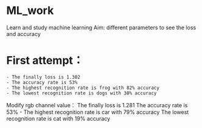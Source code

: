 # ML_work
Learn and study machine learning
Aim: different parameters to see the loss and accuracy

# First attempt：
    - The finally loss is 1.302
    - The accuracy rate is 53%
    - The highest recognition rate is frog with 82% accuracy
    - The lowest recognition rate is dogs with 30% accuracy
    
Modify rgb channel value：
    The finally loss is 1.281
    The accuracy rate is 53%
    - The highest recognition rate is car with 79% accuracy
    The lowest recognition rate is cat with 19% accuracy
